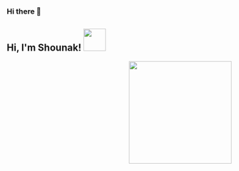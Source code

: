 ### Hi there 👋
<h2> Hi, I'm Shounak! <img src="https://media.giphy.com/media/v1.Y2lkPTc5MGI3NjExMWdjZmZjYTVna3JubDFyOGNzeTN1c3A4d3hqeGNrdGNkdnU1N2N6eSZlcD12MV9pbnRlcm5hbF9naWZfYnlfaWQmY3Q9cw/9LwSYQz5jGpOyYr163/giphy.gif" width="50"></h2>
<img align='right' src="https://media.giphy.com/media/v1.Y2lkPTc5MGI3NjExbnU4aTZzM2NtcGFyYmhkN3U5dndseGIzdmlmY2tmcmVzcmtxcWJwdSZlcD12MV9pbnRlcm5hbF9naWZfYnlfaWQmY3Q9cw/umjnO4NQzxViBH5eZR/giphy.gif" width="230">

<!--
**Shounak-1998/Shounak-1998** is a ✨ _special_ ✨ repository because its `README.md` (this file) appears on your GitHub profile.

Here are some ideas to get you started:

- 🔭 I’m currently working on ...
- 🌱 I’m currently learning ...
- 👯 I’m looking to collaborate on ...
- 🤔 I’m looking for help with ...
- 💬 Ask me about ...
- 📫 How to reach me: ...
- 😄 Pronouns: ...
- ⚡ Fun fact: ...
-->
